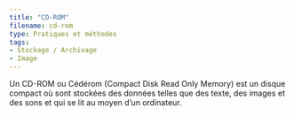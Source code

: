 ```yaml
---
title: "CD-ROM"
filename: cd-rom
type: Pratiques et méthodes
tags:
- Stockage / Archivage
- Image
---
```


Un CD-ROM ou Cédérom (Compact Disk Read Only Memory) est un disque compact où sont stockées des données telles que des texte, des images et des sons et qui se lit au moyen d’un ordinateur. 

